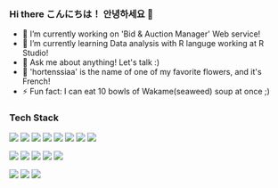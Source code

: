 ### Hi there こんにちは！ 안녕하세요 👋

<!--
**hortenssiaa/hortenssiaa** is a ✨ _special_ ✨ repository because its `README.md` (this file) appears on your GitHub profile.

Here are some ideas to get you started:

- 🔭 I’m currently working on 'Bid & Auction Manager' Web service!
- 👩🏻‍💻 I'm going to work in Japan as a Engineer!
- 🌱 I’m currently learning Data analysis with R languge working at R Studio!
- 👯 I’m looking to collaborate on ...
- 🤔 I’m looking for help with ...
- 💬 Ask me about anything! Let's talk :) 
- 📫 How to reach me: ...
- 😄 Pronouns: ...
- ⚡ Fun fact: ...
-->

- 🔭 I’m currently working on 'Bid & Auction Manager' Web service!
- 🌱 I’m currently learning Data analysis with R languge working at R Studio!
- 💬 Ask me about anything! Let's talk :) 
- 🌺 'hortenssiaa' is the name of one of my favorite flowers, and it's French!
- ⚡ Fun fact: I can eat 10 bowls of Wakame(seaweed) soup at once ;)

### Tech Stack  

<p>
    <img src="https://img.shields.io/badge/Java-007396?style=flat-square&logo=Java&logoColor=white"/>
    <img src="https://img.shields.io/badge/HTML-E34F26?style=flat-square&logo=html5&logoColor=white"/>
    <img src="https://img.shields.io/badge/CSS-264DE5?style=flat-square&logo=css3&logoColor=white"/>
    <img src="https://img.shields.io/badge/Javascript-EFD91D?style=flat-square&logo=javascript&logoColor=white"/>
    <img src="https://img.shields.io/badge/Python-3766AB?style=flat-square&logo=Python&logoColor=white"/>
    <img src="https://img.shields.io/badge/R-276DC3?style=flat-square&logo=R&logoColor=white"/>
    <img src="https://img.shields.io/badge/C-A8B9CC?style=flat-square&logo=C&logoColor=white"/>
    <img src="https://img.shields.io/badge/C++-00599C?style=flat-square&logo=c%2B%2B"/>
</p>

<p>
    <img src="https://img.shields.io/badge/Spring-6DB33F?style=flat-square&logo=Spring&logoColor=white"/>
    <img src="https://img.shields.io/badge/Android Studio-3DDC84?style=flat-square&logo=android&logoColor=white"/>
    <img src="https://img.shields.io/badge/VSCode-007ACC?style=flat-square&logo=VisualStudioCode&logoColor=white"/>
    <img src="https://img.shields.io/badge/Eclipse-2C2255?style=flat-square&logo=EclipseIDE&logoColor=white"/>
    <img src="https://img.shields.io/badge/JSP-007396?style=flat-square&logo=java&logoColor=white"/>
</p>

<p>
    <img src="https://img.shields.io/badge/OracleDB-F80000?style=flat-square&logo=oracle&logoColor=white"/>
    <img src="https://img.shields.io/badge/Docker-2496ED?style=flat-square&logo=Docker&logoColor=white"/>
    <img src="https://img.shields.io/badge/Linux-FCC624?style=flat-square&logo=Linux&logoColor=white"/>
</p>
